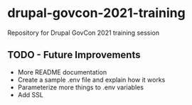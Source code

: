 # drupal-govcon-2021-training
Repository for Drupal GovCon 2021 training session

## TODO - Future Improvements
* More README documentation
* Create a sample .env file and explain how it works
* Parameterize more things to .env variables
* Add SSL
